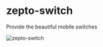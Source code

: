 # zepto-switch
Provide the beautiful mobile switches

 ![zepto-switch](https://github.com/chenruchang/zepto-switch/blob/master/image/demo.png)